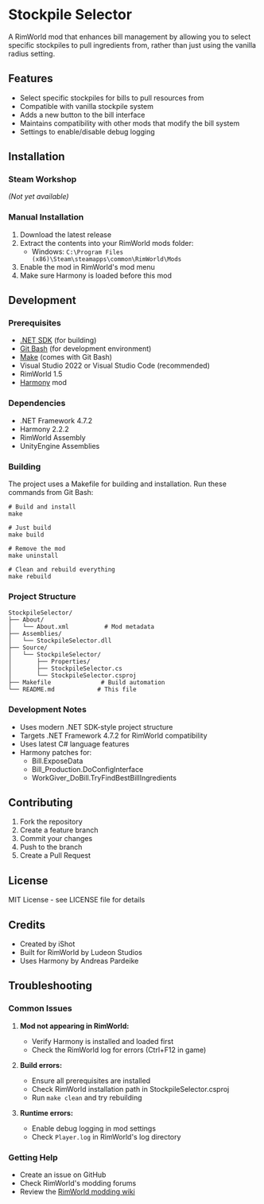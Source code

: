 # Stockpile Selector

A RimWorld mod that enhances bill management by allowing you to select specific stockpiles to pull ingredients from, rather than just using the vanilla radius setting.

## Features

- Select specific stockpiles for bills to pull resources from
- Compatible with vanilla stockpile system
- Adds a new button to the bill interface
- Maintains compatibility with other mods that modify the bill system
- Settings to enable/disable debug logging

## Installation

### Steam Workshop
*(Not yet available)*

### Manual Installation
1. Download the latest release
2. Extract the contents into your RimWorld mods folder:
   - Windows: `C:\Program Files (x86)\Steam\steamapps\common\RimWorld\Mods`
3. Enable the mod in RimWorld's mod menu
4. Make sure Harmony is loaded before this mod

## Development

### Prerequisites

- [.NET SDK](https://dotnet.microsoft.com/download) (for building)
- [Git Bash](https://git-scm.com/downloads) (for development environment)
- [Make](https://www.gnu.org/software/make/) (comes with Git Bash)
- Visual Studio 2022 or Visual Studio Code (recommended)
- RimWorld 1.5
- [Harmony](https://steamcommunity.com/workshop/filedetails/?id=2009463077) mod

### Dependencies

- .NET Framework 4.7.2
- Harmony 2.2.2
- RimWorld Assembly
- UnityEngine Assemblies

### Building

The project uses a Makefile for building and installation. Run these commands from Git Bash:

    # Build and install
    make

    # Just build
    make build

    # Remove the mod
    make uninstall

    # Clean and rebuild everything
    make rebuild

### Project Structure

    StockpileSelector/
    ├── About/
    │   └── About.xml          # Mod metadata
    ├── Assemblies/
    │   └── StockpileSelector.dll
    ├── Source/
    │   └── StockpileSelector/
    │       ├── Properties/
    │       ├── StockpileSelector.cs
    │       └── StockpileSelector.csproj
    ├── Makefile              # Build automation
    └── README.md            # This file

### Development Notes

- Uses modern .NET SDK-style project structure
- Targets .NET Framework 4.7.2 for RimWorld compatibility
- Uses latest C# language features
- Harmony patches for:
  - Bill.ExposeData
  - Bill_Production.DoConfigInterface
  - WorkGiver_DoBill.TryFindBestBillIngredients

## Contributing

1. Fork the repository
2. Create a feature branch
3. Commit your changes
4. Push to the branch
5. Create a Pull Request

## License

MIT License - see LICENSE file for details

## Credits

- Created by iShot
- Built for RimWorld by Ludeon Studios
- Uses Harmony by Andreas Pardeike

## Troubleshooting

### Common Issues

1. **Mod not appearing in RimWorld:**
   - Verify Harmony is installed and loaded first
   - Check the RimWorld log for errors (Ctrl+F12 in game)

2. **Build errors:**
   - Ensure all prerequisites are installed
   - Check RimWorld installation path in StockpileSelector.csproj
   - Run `make clean` and try rebuilding

3. **Runtime errors:**
   - Enable debug logging in mod settings
   - Check `Player.log` in RimWorld's log directory

### Getting Help

- Create an issue on GitHub
- Check RimWorld's modding forums
- Review the [RimWorld modding wiki](https://rimworldwiki.com/wiki/Modding_Tutorials)
